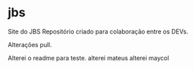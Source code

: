 # jbs
Site do JBS
Repositório criado para colaboração entre os DEVs.

Alterações pull.


Alterei o readme para teste.
alterei mateus
alterei maycol
